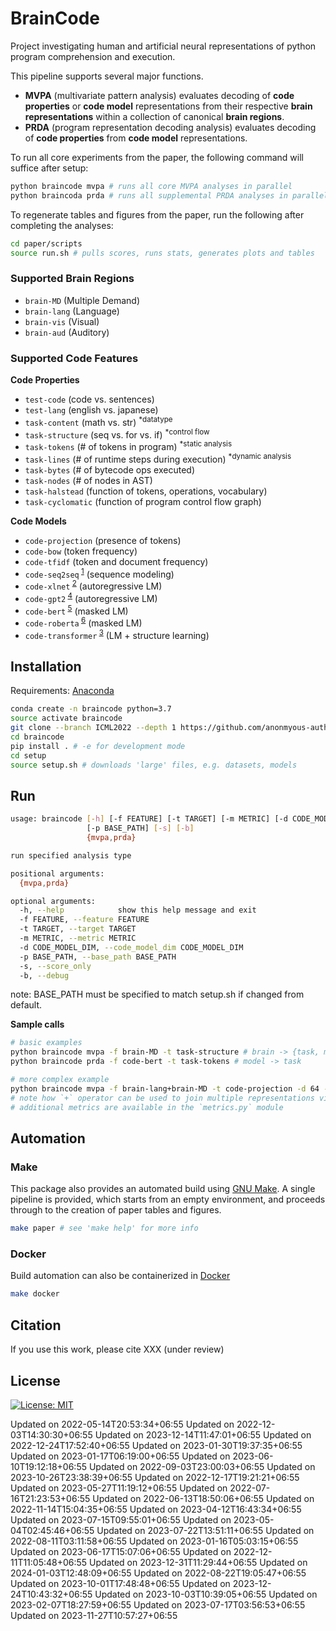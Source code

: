 
# BrainCode

Project investigating human and artificial neural representations of python program comprehension and execution.

This pipeline supports several major functions.

-   **MVPA** (multivariate pattern analysis) evaluates decoding of **code properties** or **code model** representations from their respective **brain representations** within a collection of canonical **brain regions**.
-   **PRDA** (program representation decoding analysis) evaluates decoding of **code properties** from **code model** representations.

To run all core experiments from the paper, the following command will suffice after setup:

```bash
python braincode mvpa # runs all core MVPA analyses in parallel
python braincoda prda # runs all supplemental PRDA analyses in parallel
```

To regenerate tables and figures from the paper, run the following after completing the analyses:

```bash
cd paper/scripts
source run.sh # pulls scores, runs stats, generates plots and tables
```

### Supported Brain Regions

-   `brain-MD` (Multiple Demand)
-   `brain-lang` (Language)
-   `brain-vis` (Visual)
-   `brain-aud` (Auditory)

### Supported Code Features

**Code Properties**

-   `test-code` (code vs. sentences)
-   `test-lang` (english vs. japanese)
-   `task-content` (math vs. str) <sup>\*datatype</sup>
-   `task-structure` (seq vs. for vs. if) <sup>\*control flow</sup>
-   `task-tokens` (# of tokens in program) <sup>\*static analysis</sup>
-   `task-lines` (# of runtime steps during execution) <sup>\*dynamic analysis</sup>
-   `task-bytes` (# of bytecode ops executed)
-   `task-nodes` (# of nodes in AST)
-   `task-halstead` (function of tokens, operations, vocabulary)
-   `task-cyclomatic` (function of program control flow graph)

**Code Models**

-   `code-projection` (presence of tokens)
-   `code-bow` (token frequency)
-   `code-tfidf` (token and document frequency)
-   `code-seq2seq`<sup> [1](https://github.com/IBM/pytorch-seq2seq)</sup> (sequence modeling)
-   `code-xlnet`<sup> [2](https://arxiv.org/pdf/1906.08237.pdf)</sup> (autoregressive LM)
-   `code-gpt2`<sup> [4](https://huggingface.co/microsoft/CodeGPT-small-py)</sup> (autoregressive LM)
-   `code-bert`<sup> [5](https://arxiv.org/pdf/2002.08155.pdf)</sup> (masked LM)
-   `code-roberta`<sup> [6](https://huggingface.co/huggingface/CodeBERTa-small-v1)</sup> (masked LM)
-   `code-transformer`<sup> [3](https://arxiv.org/pdf/2103.11318.pdf)</sup> (LM + structure learning)

## Installation

Requirements: [Anaconda](https://conda.io/projects/conda/en/latest/user-guide/install/index.html)

```bash
conda create -n braincode python=3.7
source activate braincode
git clone --branch ICML2022 --depth 1 https://github.com/anonmyous-author/anonymous-code
cd braincode
pip install . # -e for development mode
cd setup
source setup.sh # downloads 'large' files, e.g. datasets, models
```

## Run

```bash
usage: braincode [-h] [-f FEATURE] [-t TARGET] [-m METRIC] [-d CODE_MODEL_DIM]
                 [-p BASE_PATH] [-s] [-b]
                 {mvpa,prda}

run specified analysis type

positional arguments:
  {mvpa,prda}

optional arguments:
  -h, --help            show this help message and exit
  -f FEATURE, --feature FEATURE
  -t TARGET, --target TARGET
  -m METRIC, --metric METRIC
  -d CODE_MODEL_DIM, --code_model_dim CODE_MODEL_DIM
  -p BASE_PATH, --base_path BASE_PATH
  -s, --score_only
  -b, --debug
```

note: BASE_PATH must be specified to match setup.sh if changed from default.

**Sample calls**

```bash
# basic examples
python braincode mvpa -f brain-MD -t task-structure # brain -> {task, model}
python braincode prda -f code-bert -t task-tokens # model -> task

# more complex example
python braincode mvpa -f brain-lang+brain-MD -t code-projection -d 64 -m SpearmanRho -p $BASE_PATH --score_only
# note how `+` operator can be used to join multiple representations via concatenation
# additional metrics are available in the `metrics.py` module
```

## Automation

### Make

This package also provides an automated build using [GNU Make](https://www.gnu.org/software/make/manual/make.html). A single pipeline is provided, which starts from an empty environment, and proceeds through to the creation of paper tables and figures.

```bash
make paper # see 'make help' for more info
```

### Docker

Build automation can also be containerized in [Docker](https://hub.docker.com/)

```bash
make docker
```

## Citation

If you use this work, please cite XXX (under review)

## License

[![License: MIT](https://img.shields.io/badge/License-MIT-brightgreen.svg)](https://opensource.org/licenses/MIT)

Updated on 2022-05-14T20:53:34+06:55
Updated on 2022-12-03T14:30:30+06:55
Updated on 2023-12-14T11:47:01+06:55
Updated on 2022-12-24T17:52:40+06:55
Updated on 2023-01-30T19:37:35+06:55
Updated on 2023-01-17T06:19:00+06:55
Updated on 2023-06-10T19:12:18+06:55
Updated on 2022-09-03T23:00:03+06:55
Updated on 2023-10-26T23:38:39+06:55
Updated on 2022-12-17T19:21:21+06:55
Updated on 2023-05-27T11:19:12+06:55
Updated on 2022-07-16T21:23:53+06:55
Updated on 2022-06-13T18:50:06+06:55
Updated on 2022-11-14T15:04:35+06:55
Updated on 2023-04-12T16:43:34+06:55
Updated on 2023-07-15T09:55:01+06:55
Updated on 2023-05-04T02:45:46+06:55
Updated on 2023-07-22T13:51:11+06:55
Updated on 2022-08-11T03:11:58+06:55
Updated on 2023-01-16T05:03:15+06:55
Updated on 2023-06-17T15:07:06+06:55
Updated on 2022-12-11T11:05:48+06:55
Updated on 2023-12-31T11:29:44+06:55
Updated on 2024-01-03T12:48:09+06:55
Updated on 2022-08-22T19:05:47+06:55
Updated on 2023-10-01T17:48:48+06:55
Updated on 2023-12-24T10:43:32+06:55
Updated on 2023-10-03T10:39:05+06:55
Updated on 2023-02-07T18:27:59+06:55
Updated on 2023-07-17T03:56:53+06:55
Updated on 2023-11-27T10:57:27+06:55
